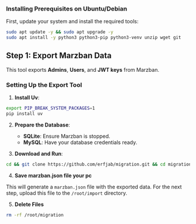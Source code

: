 ### Installing Prerequisites on Ubuntu/Debian

First, update your system and install the required tools:

```bash
sudo apt update -y && sudo apt upgrade -y
sudo apt install -y python3 python3-pip python3-venv unzip wget git
```

## Step 1: Export Marzban Data

This tool exports **Admins**, **Users**, and **JWT keys** from Marzban.

### Setting Up the Export Tool

1. **Install Uv**:

```bash
export PIP_BREAK_SYSTEM_PACKAGES=1
pip install uv
```

2. **Prepare the Database**:
   - **SQLite**: Ensure Marzban is stopped.
   - **MySQL**: Have your database credentials ready.

3. **Download and Run**:

```bash
cd && git clone https://github.com/erfjab/migration.git && cd migration && git checkout ref && uv sync &&  uv run app/export/export.py
```

4. **Save marzban.json file your pc**

This will generate a `marzban.json` file with the exported data. For the next step, upload this file to the `/root/import` directory.

5. **Delete Files**

```bash
rm -rf /root/migration
```